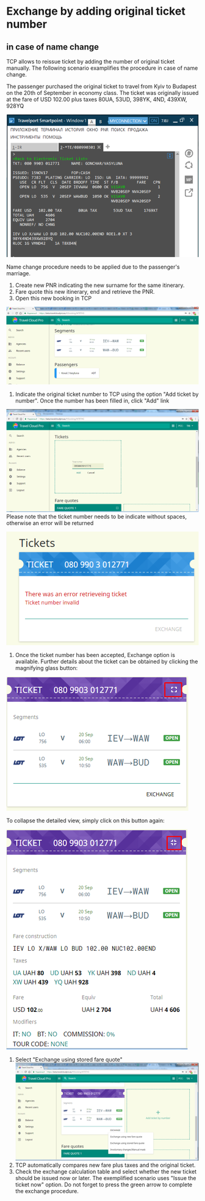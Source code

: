# Exchange by adding original ticket number

## in case of name change

TCP allows to reissue ticket by adding the number of original ticket manually. The following scenario examplifies the procedure in case of name change.

The passenger purchased the original ticket to travel from Kyiv to Budapest on the 20th of September in economy class. The ticket was originally issued at the fare of USD 102.00 plus taxes 80UA, 53UD, 398YK, 4ND, 439XW, 928YQ

![](/assets/OriginalTicket1.png)

Name change procedure needs to be applied due to the passenger's marriage.

1. Create new PNR indicating the new surname for the same itinerary. 
2. Fare quote this new itinerary, end and retrieve the PNR. 
3. Open this new booking in TCP

![](/assets/PNR_new.png)

1. Indicate the original ticket number to TCP using the option "Add ticket by number". Once the number has been filled in, click "Add" link

![](/assets/CorrectAdditionofTktnumber.png)Please note that the ticket number needs to be indicate without spaces, otherwise an error will be returned

![](/assets/error_tktnumber.png)

1. Once the ticket number has been accepted, Exchange option is available. Further details about the ticket can be obtained by clicking the magnifying glass button:

![](/assets/Magnyfyingglass.png)

To collapse the detailed view, simply click on this button again:

![](/assets/Unfold.png)

1. Select "Exchange using stored fare quote" ![](/assets/ExchangeusingFQ.png)
2. TCP automatically compares new fare plus taxes and the original ticket.
3. Check the exchange calculation table and select whether the new ticket should be issued now or later. The exemplified scenario uses "Issue the ticket now" option. Do not forget to press the green arrow to complete the exchange procedure.



